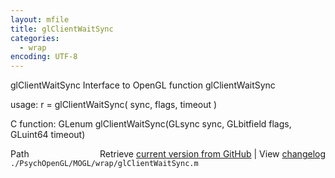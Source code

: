 ```yaml
---
layout: mfile
title: glClientWaitSync
categories:
  - wrap
encoding: UTF-8
---
```


glClientWaitSync  Interface to OpenGL function glClientWaitSync  

usage:  r = glClientWaitSync( sync, flags, timeout )  

C function:  GLenum glClientWaitSync(GLsync sync, GLbitfield flags, GLuint64 timeout)  


<div class="code_header" style="text-align:right;">
  <span style="float:left;">Path&nbsp;&nbsp;</span> <span class="counter">Retrieve <a href=
  "https://raw.github.com/Psychtoolbox-3/Psychtoolbox-3/beta/./PsychOpenGL/MOGL/wrap/glClientWaitSync.m">current version from GitHub</a> | View <a href=
  "https://github.com/Psychtoolbox-3/Psychtoolbox-3/commits/beta/./PsychOpenGL/MOGL/wrap/glClientWaitSync.m">changelog</a></span>
</div>
<div class="code">
  <code>./PsychOpenGL/MOGL/wrap/glClientWaitSync.m</code>
</div>
